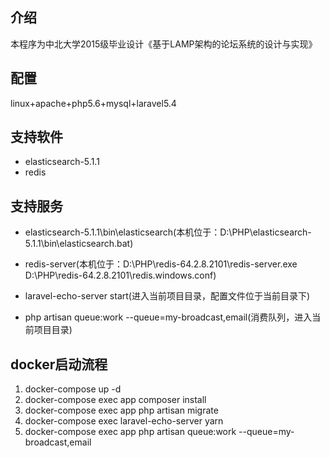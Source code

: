 ## 介绍
<p>
    本程序为中北大学2015级毕业设计《基于LAMP架构的论坛系统的设计与实现》
</p>

## 配置
linux+apache+php5.6+mysql+laravel5.4

## 支持软件

- elasticsearch-5.1.1
- redis

## 支持服务

- elasticsearch-5.1.1\bin\elasticsearch(本机位于：D:\PHP\elasticsearch-5.1.1\bin\elasticsearch.bat)

- redis-server(本机位于：D:\PHP\redis-64.2.8.2101\redis-server.exe D:\PHP\redis-64.2.8.2101\redis.windows.conf)

- laravel-echo-server start(进入当前项目目录，配置文件位于当前目录下)

- php artisan queue:work --queue=my-broadcast,email(消费队列，进入当前项目目录)

## docker启动流程
1. docker-compose up -d
2. docker-compose exec app composer install
3. docker-compose exec app php artisan migrate
4. docker-compose exec laravel-echo-server yarn
5. docker-compose exec app php artisan queue:work --queue=my-broadcast,email

